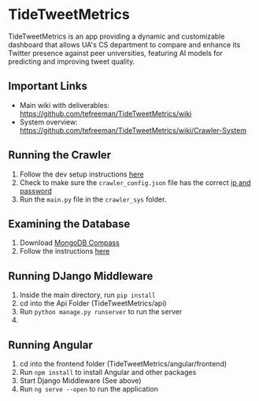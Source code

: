 # TideTweetMetrics
TideTweetMetrics is an app providing a dynamic and customizable dashboard that allows UA's CS department to compare and enhance its Twitter presence against peer universities, featuring AI models for predicting and improving tweet quality.
## Important Links

* Main wiki with deliverables: https://github.com/tefreeman/TideTweetMetrics/wiki
* System overview: https://github.com/tefreeman/TideTweetMetrics/wiki/Crawler-System

## Running the Crawler

1. Follow the dev setup instructions [here](https://github.com/tefreeman/TideTweetMetrics/wiki/Crawler-Dev-Setup)
2. Check to make sure the `crawler_config.json` file has the correct [ip and password](https://github.com/tefreeman/TideTweetMetrics/wiki/Passwords)
3. Run the `main.py` file in the `crawler_sys` folder.

## Examining the Database

1. Download [MongoDB Compass](https://www.mongodb.com/products/tools/compass)
2. Follow the instructions [here](https://github.com/tefreeman/TideTweetMetrics/wiki/Passwords)

## Running DJango Middleware
1. Inside the main directory, run `pip install`
2. cd into the Api Folder (TideTweetMetrics/api)
3. Run `python manage.py runserver` to run the server
4. 
## Running Angular
1. cd into the frontend folder (TideTweetMetrics/angular/frontend)
2. Run `npm install` to install Angular and other packages
3. Start Django Middleware (See above)
4. Run `ng serve --open` to run the application

